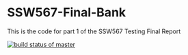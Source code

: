 # SSW567-Final-Bank

This is the code for part 1 of the SSW567 Testing Final Report

[![build status of master](https://travis-ci.org/ebuczek525/SSW567-Final-Bank.svg?branch=master)](https://travis-ci.org/ebuczek525/SSW567-Final-Bank)
